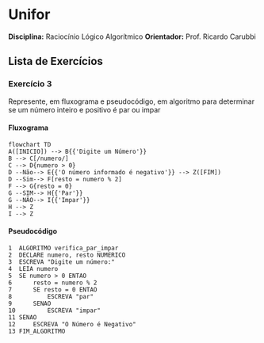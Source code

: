 # Unifor 
**Disciplina:** Raciocínio Lógico Algorítmico
**Orientador:** Prof. Ricardo Carubbi

## Lista de Exercícios
### Exercício 3
Represente, em fluxograma e pseudocódigo, em algoritmo para determinar se um número inteiro e positivo é par ou impar

#### Fluxograma
```mermaid
flowchart TD
A([INICIO]) --> B{{'Digite um Número'}} 
B --> C[/numero/]
C --> D{numero > 0}
D --Não--> E{{'O número informado é negativo'}} --> Z([FIM])
D --Sim--> F[resto = numero % 2]
F --> G{resto = 0}
G --SIM--> H{{'Par'}}
G --NÃO--> I{{'Impar'}}
H --> Z
I --> Z
```
#### Pseudocódigo
```
1  ALGORITMO verifica_par_impar
2  DECLARE numero, resto NUMERICO
3  ESCREVA "Digite um número:"
4  LEIA numero
5  SE numero > 0 ENTAO
6      resto = numero % 2
7      SE resto = 0 ENTAO
8          ESCREVA "par"
9      SENAO
10         ESCREVA "impar"
11 SENAO
12     ESCREVA "O Número é Negativo"
13 FIM_ALGORITMO 
```

